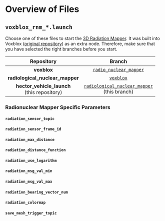# Overview of Files

## `voxblox_rnm_*.launch`

Choose one of these files to start the [3D Radiation Mapper](https://git.sim.informatik.tu-darmstadt.de/hector/hector_voxblox/-/tree/radio_nuclear_mapper). It was built into Voxblox ([original repository](https://github.com/ethz-asl/voxblox)) as an extra node. Therefore, make sure that you have selected the right branches before you start.

| Repository | Branch |
|:-:|:-:|
| **voxblox** | [`radio_nuclear_mapper`](https://git.sim.informatik.tu-darmstadt.de/hector/hector_voxblox/-/tree/radio_nuclear_mapper) |
| **radiological_nuclear_mapper** | [`voxblox`](https://git.sim.informatik.tu-darmstadt.de/hector/hector_enrich/-/tree/voxblox/radiological_nuclear_mapper) |
| **hector_vehicle_launch**<br>(this repository) | [`radiological_nuclear_mapper`](https://github.com/tu-darmstadt-ros-pkg/hector_vehicle_launch/tree/radiological_nuclear_mapper)<br>(this branch) |

### Radionuclear Mapper Specific Parameters

#### `radiation_sensor_topic`


#### `radiation_sensor_frame_id`


#### `radiation_max_distance`


#### `radiation_distance_function`


#### `radiation_use_logarithm`


#### `radiation_msg_val_min`


#### `radiation_msg_val_max`


#### `radiation_bearing_vector_num`


#### `radiation_colormap`


#### `save_mesh_trigger_topic`

